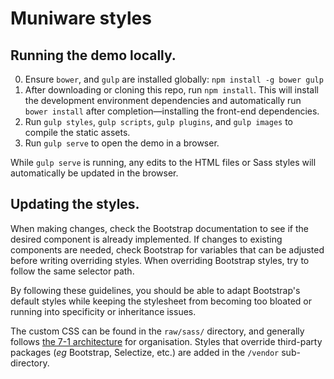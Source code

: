 # Muniware styles

## Running the demo locally.
0. Ensure `bower`, and `gulp` are installed globally: `npm install -g bower gulp`
1. After downloading or cloning this repo, run `npm install`. This will install the development environment dependencies and automatically run `bower install` after completion—installing the front-end dependencies.
2. Run `gulp styles`, `gulp scripts`, `gulp plugins`, and `gulp images` to compile the static assets.
3. Run `gulp serve` to open the demo in a browser.

While `gulp serve` is running, any edits to the HTML files or Sass styles will automatically be updated in the browser.

## Updating the styles.
When making changes, check the Bootstrap documentation to see if the desired component is already implemented. If changes to existing components are needed, check Bootstrap for variables that can be adjusted before writing overriding styles. When overriding Bootstrap styles, try to follow the same selector path.

By following these guidelines, you should be able to adapt Bootstrap's default styles while keeping the stylesheet from becoming too bloated or running into specificity or inheritance issues.

The custom CSS can be found in the `raw/sass/` directory, and generally follows [the 7-1 architecture](https://sass-guidelin.es/#architecture) for organisation. Styles that override third-party packages (_eg_ Bootstrap, Selectize, etc.) are added in the `/vendor` sub-directory.
